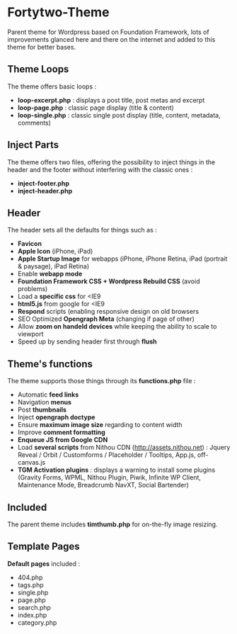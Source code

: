 Fortytwo-Theme
==============

Parent theme for Wordpress based on Foundation Framework, lots of improvements glanced here and there on the internet and added to this theme for better bases.

Theme Loops
-----------

The theme offers basic loops :
+ **loop-excerpt.php** : displays a post title, post metas and excerpt
+ **loop-page.php** : classic page display (title & content)
+ **loop-single.php** : classic single post display (title, content, metadata, comments)

Inject Parts
------------

The theme offers two files, offering the possibility to inject things in the header and the footer without interfering with the classic ones :
+ **inject-footer.php**
+ **inject-header.php**

Header
------

The header sets all the defaults for things such as :
+ **Favicon**
+ **Apple Icon** (iPhone, iPad)
+ **Apple Startup Image** for webapps (iPhone, iPhone Retina, iPad (portrait & paysage), iPad Retina)
+ Enable **webapp mode**
+ **Foundation Framework CSS + Wordpress Rebuild CSS** (avoid problems)
+ Load a **specific css** for <IE9
+ **html5.js** from google for <IE9
+ **Respond** scripts (enabling responsive design on old browsers
+ SEO Optimized **Opengraph Meta** (changing if page of other)
+ Allow **zoom on handeld devices** while keeping the ability to scale to viewport
+ Speed up by sending header first through **flush**

Theme's functions
-----------------
The theme supports those things through its **functions.php** file :
+ Automatic **feed links**
+ Navigation **menus**
+ Post **thumbnails**
+ Inject **opengraph doctype**
+ Ensure **maximum image size** regarding to content width
+ Improve **comment formatting**
+ **Enqueue JS from Google CDN**
+ Load **several scripts** from Nithou CDN (http://assets.nithou.net) : Jquery Reveal / Orbit / Customforms / Placeholder / Tooltips, App.js, off-canvas.js
+ **TGM Activation plugins** : displays a warning to install some plugins (Gravity Forms, WPML, Nithou Plugin, Piwik, Infinite WP Client, Maintenance Mode, Breadcrumb NavXT, Social Bartender)

Included
--------
The parent theme includes **timthumb.php** for on-the-fly image resizing.

Template Pages
--------------
**Default pages** included :
+ 404.php
+ tags.php
+ single.php
+ page.php
+ search.php
+ index.php
+ category.php

